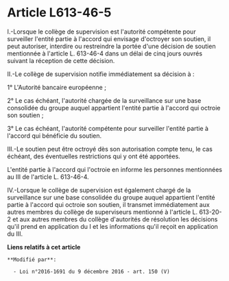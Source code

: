 # Article L613-46-5

I.-Lorsque le collège de supervision est l'autorité compétente pour surveiller l'entité partie à l'accord qui envisage
d'octroyer son soutien, il peut autoriser, interdire ou restreindre la portée d'une décision de soutien mentionnée à
l'article L. 613-46-4 dans un délai de cinq jours ouvrés suivant la réception de cette décision. 

II.-Le collège de supervision notifie immédiatement sa décision à : 

1° L'Autorité bancaire européenne ; 

2° Le cas échéant, l'autorité chargée de la surveillance sur une base consolidée du groupe auquel appartient l'entité partie
à l'accord qui octroie son soutien ; 

3° Le cas échéant, l'autorité compétente pour surveiller l'entité partie à l'accord qui bénéficie du soutien. 

III.-Le soutien peut être octroyé dès son autorisation compte tenu, le cas échéant, des éventuelles restrictions qui y ont
été apportées. 

L'entité partie à l'accord qui l'octroie en informe les personnes mentionnées au III de l'article L. 613-46-4. 

IV.-Lorsque le collège de supervision est également chargé de la surveillance sur une base consolidée du groupe auquel
appartient l'entité partie à l'accord qui octroie son soutien, il transmet immédiatement aux autres membres du collège de
superviseurs mentionné à l'article L. 613-20-2 et aux autres membres du collège d'autorités de résolution les décisions qu'il
prend en application du I et les informations qu'il reçoit en application du III.

**Liens relatifs à cet article**

	**Modifié par**:

	  - Loi n°2016-1691 du 9 décembre 2016 - art. 150 (V)
